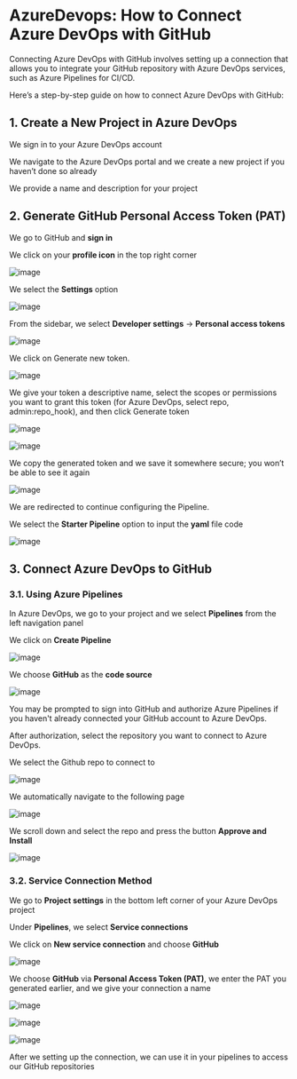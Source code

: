 # AzureDevops: How to Connect Azure DevOps with GitHub

Connecting Azure DevOps with GitHub involves setting up a connection that allows you to integrate your GitHub repository with Azure DevOps services, such as Azure Pipelines for CI/CD.

Here’s a step-by-step guide on how to connect Azure DevOps with GitHub:

## 1. Create a New Project in Azure DevOps

We sign in to your Azure DevOps account

We navigate to the Azure DevOps portal and we create a new project if you haven’t done so already

We provide a name and description for your project

## 2. Generate GitHub Personal Access Token (PAT)

We go to GitHub and **sign in**

We click on your **profile icon** in the top right corner

![image](https://github.com/luiscoco/AzureDevops_Sample3_Connecting-Azure-DevOps-with-GitHub/assets/32194879/09b58098-7a7c-4c43-860b-5f676f4a0363)

We select the **Settings** option

![image](https://github.com/luiscoco/AzureDevops_Sample3_Connecting-Azure-DevOps-with-GitHub/assets/32194879/c6352d7a-7bd7-4d2f-904e-362e036f51f6)

From the sidebar, we select **Developer settings** -> **Personal access tokens**

![image](https://github.com/luiscoco/AzureDevops_Sample3_Connecting-Azure-DevOps-with-GitHub/assets/32194879/ca8feb1d-792b-41b3-8dfa-f07cb5d597c3)

We click on Generate new token.

![image](https://github.com/luiscoco/AzureDevops_Sample3_Connecting-Azure-DevOps-with-GitHub/assets/32194879/808f097d-3b11-4c3b-9ba5-fa1638165c0b)

We give your token a descriptive name, select the scopes or permissions you want to grant this token (for Azure DevOps, select repo, admin:repo_hook), and then click Generate token

![image](https://github.com/luiscoco/AzureDevops_Sample3_Connecting-Azure-DevOps-with-GitHub/assets/32194879/8931666f-f893-40a1-8bba-bc0c8fa35107)

![image](https://github.com/luiscoco/AzureDevops_Sample3_Connecting-Azure-DevOps-with-GitHub/assets/32194879/a67a5c8d-36db-4cf8-b332-4a5925fef552)

We copy the generated token and we save it somewhere secure; you won’t be able to see it again

![image](https://github.com/luiscoco/AzureDevops_Sample3_Connecting-Azure-DevOps-with-GitHub/assets/32194879/83dbac73-b7b8-420d-85f7-933d08f31a70)

We are redirected to continue configuring the Pipeline.

We select the **Starter Pipeline** option to input the **yaml** file code

![image](https://github.com/luiscoco/AzureDevops_Sample3_Connecting-Azure-DevOps-with-GitHub/assets/32194879/a1e95c0c-44f2-48db-a495-846c361f72cb)



## 3. Connect Azure DevOps to GitHub

### 3.1. Using Azure Pipelines

In Azure DevOps, we go to your project and we select **Pipelines** from the left navigation panel

We click on **Create Pipeline**

![image](https://github.com/luiscoco/AzureDevops_Sample3_Connecting-Azure-DevOps-with-GitHub/assets/32194879/07db76ca-4edf-4abd-af2a-8215a750e789)

We choose **GitHub** as the **code source**

![image](https://github.com/luiscoco/AzureDevops_Sample3_Connecting-Azure-DevOps-with-GitHub/assets/32194879/471da684-e2f1-47f1-b096-8d3a94458485)

You may be prompted to sign into GitHub and authorize Azure Pipelines if you haven't already connected your GitHub account to Azure DevOps.

After authorization, select the repository you want to connect to Azure DevOps.

We select the Github repo to connect to

![image](https://github.com/luiscoco/AzureDevops_Sample3_Connecting-Azure-DevOps-with-GitHub/assets/32194879/7211f0ef-0d6c-49a9-9bf6-b9deaf884fba)

We automatically navigate to the following page

![image](https://github.com/luiscoco/AzureDevops_Sample3_Connecting-Azure-DevOps-with-GitHub/assets/32194879/1e900144-ccb1-4ab2-8992-197c65e63d9f)

We scroll down and select the repo and press the button **Approve and Install**

![image](https://github.com/luiscoco/AzureDevops_Sample3_Connecting-Azure-DevOps-with-GitHub/assets/32194879/bda79cdb-3ae8-4d2c-adad-a70f479836e2)




### 3.2. Service Connection Method

We go to **Project settings** in the bottom left corner of your Azure DevOps project

Under **Pipelines**, we select **Service connections**

We click on **New service connection** and choose **GitHub**

![image](https://github.com/luiscoco/AzureDevops_Sample3_Connecting-Azure-DevOps-with-GitHub/assets/32194879/9bb7c3c6-70f5-4d79-af22-aeac9aebc2f2)

We choose **GitHub** via **Personal Access Token (PAT)**, we enter the PAT you generated earlier, and we give your connection a name

![image](https://github.com/luiscoco/AzureDevops_Sample3_Connecting-Azure-DevOps-with-GitHub/assets/32194879/87752df0-195d-4923-8753-ab8885efa282)

![image](https://github.com/luiscoco/AzureDevops_Sample3_Connecting-Azure-DevOps-with-GitHub/assets/32194879/22d234ee-bf9c-4391-ae83-1edbd6bf982e)

![image](https://github.com/luiscoco/AzureDevops_Sample3_Connecting-Azure-DevOps-with-GitHub/assets/32194879/e8809aac-874d-4740-bfa0-104a2d21fcef)

After we setting up the connection, we can use it in your pipelines to access our GitHub repositories

